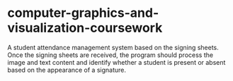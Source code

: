 # computer-graphics-and-visualization-coursework
A student attendance management system based on the signing sheets. Once the signing sheets are received, the program should process the image and text content and identify whether a student is present or absent based on the appearance of a signature.
